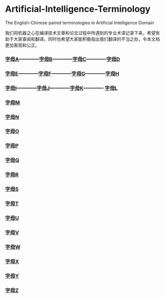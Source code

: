 # Artificial-Intelligence-Terminology
The English-Chinese paired terminologies in Artificial Intelligence Domain

我们将机器之心在编译技术文章和论文过程中所遇到的专业术语记录下来，希望有助于大家查阅和翻译。同时也希望大家能积极指出我们翻译的不当之处，令本文档更加客观和公正。

### [字母A](https://github.com/SyncedAI00/Artificial-Intelligence-Terminology/blob/master/data/A.md)————[字母B](https://github.com/SyncedAI00/Artificial-Intelligence-Terminology/blob/master/data/B.md)————[字母C](https://github.com/SyncedAI00/Artificial-Intelligence-Terminology/blob/master/data/C.md)————[字母D](https://github.com/SyncedAI00/Artificial-Intelligence-Terminology/blob/master/data/D.md)
### [字母E](https://github.com/SyncedAI00/Artificial-Intelligence-Terminology/blob/master/data/E.md)————[字母F](https://github.com/SyncedAI00/Artificial-Intelligence-Terminology/blob/master/data/F.md)————[字母G](https://github.com/SyncedAI00/Artificial-Intelligence-Terminology/blob/master/data/G.md)————[字母H](https://github.com/SyncedAI00/Artificial-Intelligence-Terminology/blob/master/data/H.md)
### [字母I](https://github.com/SyncedAI00/Artificial-Intelligence-Terminology/blob/master/data/I.md)————[字母J](https://github.com/SyncedAI00/Artificial-Intelligence-Terminology/blob/master/data/J.md)————[字母K](https://github.com/SyncedAI00/Artificial-Intelligence-Terminology/blob/master/data/K.md)———— [字母L](https://github.com/SyncedAI00/Artificial-Intelligence-Terminology/blob/master/data/L.md)
### [字母M](https://github.com/SyncedAI00/Artificial-Intelligence-Terminology/blob/master/data/M.md)
### [字母N](https://github.com/SyncedAI00/Artificial-Intelligence-Terminology/blob/master/data/N.md)
### [字母O](https://github.com/SyncedAI00/Artificial-Intelligence-Terminology/blob/master/data/O.md)
### [字母P](https://github.com/SyncedAI00/Artificial-Intelligence-Terminology/blob/master/data/P.md)
### [字母Q](https://github.com/SyncedAI00/Artificial-Intelligence-Terminology/blob/master/data/Q.md)
### [字母R](https://github.com/SyncedAI00/Artificial-Intelligence-Terminology/blob/master/data/R.md)
### [字母S](https://github.com/SyncedAI00/Artificial-Intelligence-Terminology/blob/master/data/S.md)
### [字母T](https://github.com/SyncedAI00/Artificial-Intelligence-Terminology/blob/master/data/T.md)
### [字母U](https://github.com/SyncedAI00/Artificial-Intelligence-Terminology/blob/master/data/U.md)
### [字母V](https://github.com/SyncedAI00/Artificial-Intelligence-Terminology/blob/master/data/V.md)
### [字母W](https://github.com/SyncedAI00/Artificial-Intelligence-Terminology/blob/master/data/W.md)
### [字母X](https://github.com/SyncedAI00/Artificial-Intelligence-Terminology/blob/master/data/X.md)
### [字母Y](https://github.com/SyncedAI00/Artificial-Intelligence-Terminology/blob/master/data/Y.md)
### [字母Z](https://github.com/SyncedAI00/Artificial-Intelligence-Terminology/blob/master/data/Z.md)
